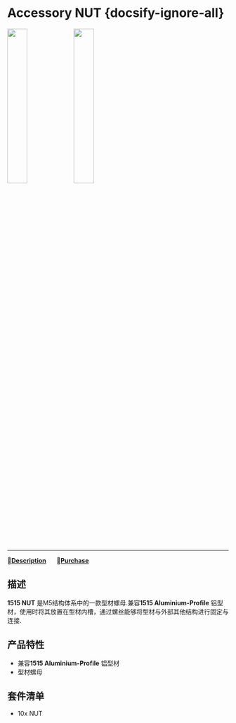 # Accessory NUT {docsify-ignore-all}

<img src="assets/img/product_pics/1515/nut/1515_nut_01.jpg" width="30%" height="30%"><img src="assets/img/product_pics/1515/nut/1515_nut_02.jpg" width="30%" height="30%">

***

:memo:**[Description](#Description)**&nbsp;&nbsp;&nbsp;&nbsp;&nbsp;&nbsp;🛒**[Purchase](https://www.aliexpress.com/store/product/M5Stack-Slide-Nut-for-1515-Aluminum-Profile-10pcs-a-Set-Compatible-with-M3-Screws-M5-PCD/3226069_32950444304.html?spm=2114.12010615.8148356.1.6fac6a2drUlAWY)**

## 描述

**1515 NUT** 是M5结构体系中的一款型材螺母.兼容**1515 Aluminium-Profile** 铝型材，使用时将其放置在型材内槽，通过螺丝能够将型材与外部其他结构进行固定与连接.


## 产品特性
- 兼容**1515 Aluminium-Profile** 铝型材
- 型材螺母

## 套件清单
- 10x NUT